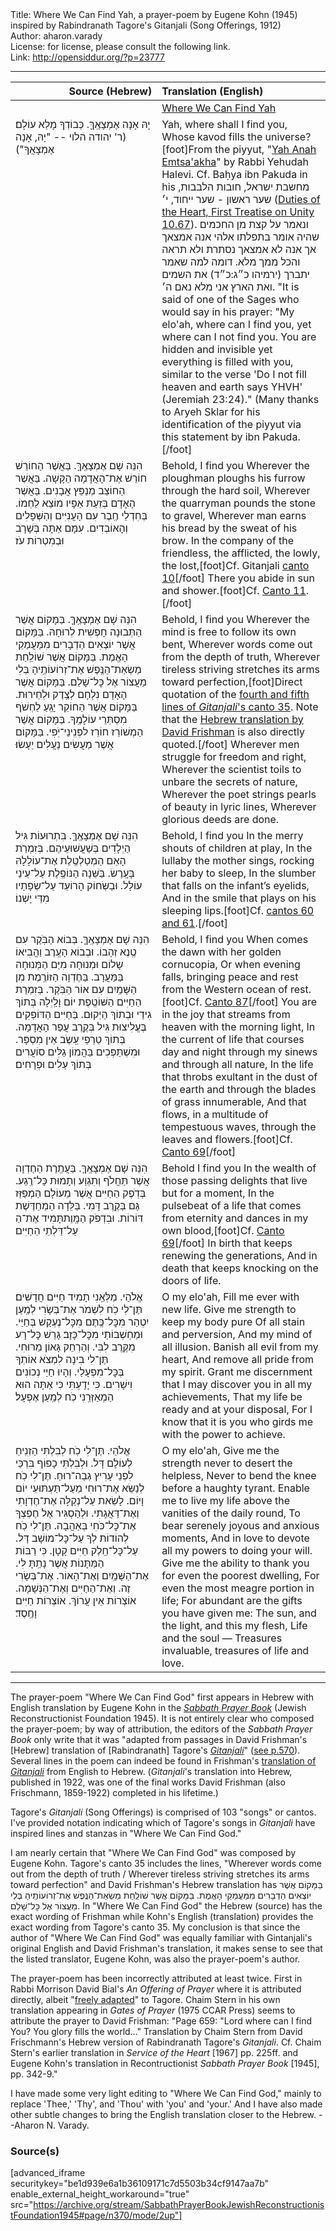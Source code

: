<html>
<head></head>
<body>
Title: Where We Can Find Yah, a prayer-poem by Eugene Kohn (1945) inspired by Rabindranath Tagore's Gitanjali (Song Offerings, 1912)<br />
Author: aharon.varady<br />
License: for license, please consult the following link.<br />
Link: <a href="http://opensiddur.org/?p=23777">http://opensiddur.org/?p=23777</a>
<p />
<hr />

<table style="margin-left: auto;margin-right: auto;" class="draggable">
<thead><tr><th id="x" style="text-align: right;">Source (Hebrew)</th><th style="text-align: left;">Translation (English)</th></tr></thead>
<tbody>
<tr><td style="vertical-align:top;" width="46%">
<div class="liturgy"><span lang="he">

</span></div></td>
 
<td style="vertical-align:top;" width="53%">
<div class="english">
<u>Where We Can Find Yah</u>
</div></td></tr>


<tr><td style="vertical-align:top;" width="46%">
<div class="liturgy"><span lang="he">
יָהּ אָנָה אֶמְצָאֶֽךָּ.
כְּבוֹדְךָ מָלֵא עוֹלָם׃ <span class="citation">(ר' יהודה הלוי -- "יָהּ, אָנָה אֶמְצָאֲךָ")</span>
</span></div></td>
 
<td style="vertical-align:top;" width="53%">
<div class="english">
Yah, where shall I find you,
Whose kavod fills the universe?[foot]From the piyyut, "<a href="https://benyehuda.org/rihal/rihal7_4_2.html">Yah Anah Emtsa'akha</a>" by Rabbi Yehudah Halevi. Cf. Baḥya ibn Pakuda in his מחשבת ישראל, חובות הלבבות, שער ראשון - שער ייחוד, י׳ (<a href="https://www.sefaria.org/Duties_of_the_Heart%2C_First_Treatise_on_Unity.10.67?vhe=Chovat_Halevavot,_Warsaw_1875.&lang=bi&with=all&lang2=en">Duties of the Heart, First Treatise on Unity 10.67</a>). <span class="hebrew">ונאמר על קצת מן החכמים שהיה אומר בתפלתו אלהי אנה אמצאך אך אנה לא אמצאך נסתרת ולא תראה והכל ממך מלא. דומה למה שאמר יתברך (ירמיהו כ״ג:כ״ד) את השמים ואת הארץ אני מלא נאם ה׳.</span>  "It is said of one of the Sages who would say in his prayer: "My elo'ah, where can I find you, yet where can I not find you. You are hidden and invisible yet everything is filled with you, similar to the verse 'Do I not fill heaven and earth says YHVH' (Jeremiah 23:24)." (Many thanks to Aryeh Sklar for his identification of the piyyut via this statement by ibn Pakuda.[/foot]
</div></td></tr>


<tr><td style="vertical-align:top;" width="46%">
<div class="liturgy"><span lang="he">
הִנֵּה שָׁם אֶמְצָאֶֽךָּ.
בַּאֲשֶׁר הַחוֹרֵשׁ חוֹרֵשׁ אֶת־הָאֲדָמָה הַקָּשָׁה.
בַּאֲשֶׁר הַחוֹצֵב מְנַפֵּץ אֲבָנִים.
בַּאֲשֶׁר הָאָדָם בְּזֵעַת אַפָּיו מוֹצֵא לַחְמוֹ.
בְּחִדְלֵי חֶֽבֶר עִם הָעֲנִיִּים וְהַשְּׁפָלִים וְהָאוֹבְדִים.
עִמָּם אַתָּה בְּשָׁרָב וּבְמִטְרוֹת עֹז׃
</span></div></td>
 
<td style="vertical-align:top;" width="53%">
<div class="english">
Behold, I find you
Wherever the ploughman ploughs his furrow through the hard soil,
Wherever the quarryman pounds the stone to gravel,
Wherever man earns his bread by the sweat of his brow.
In the company of the friendless, the afflicted, the lowly, the lost,[foot]Cf. Gitanjali <a href="https://archive.org/details/gitanjalisongoff00tago_0/page/4">canto 10</a>[/foot]
There you abide in sun and shower.[foot]Cf. <a href="https://archive.org/details/gitanjalisongoff00tago_0/page/6">Canto 11</a>.[/foot]
</div></td></tr>


<tr><td style="vertical-align:top;" width="46%">
<div class="liturgy"><span lang="he">
הִנֵּה שָׁם אֶמְצָאֶֽךָּ.
בַּמָּקוֹם אֲשֶׁר הַתְּבוּנָה חָפְשִׁית לְרוּחָהּ. 
בַּמָּקוֹם אֲשֶׁר יוֹצְאִים הַדְבָרִים מִמַּעֲמַקֵי הָאֱמֶת. 
בַּמָּקוֹם אֲשֶׁר שׁוֹלַֽחַת מַשְׂאַת־הַנֶּֽפֶשׁ אֶת־זְרוֹעוֹתֶֽיהָ בְּלִי מַעֲצוֹר אֶל כׇּל־שָׁלֵם.
בַּמָּקוֹם אֲשֶׁר הָאָדָם נִלְחָם לְצֶֽדֶק וּלְחֵירוּת. 
בַּמָּקוֹם אֲשֶׁר הַחוֹקֵר יָגֵֽעַ לַחְשֹׁף מִסְתְּרֵי עוֹלָמֶֽךָ. 
בַּמָּקוֹם אֲשֶׁר הַמְשׁוֹרֵז חוֹרֵז לפְּנִֽינֵי־יֹֽפִי.
בַּמָּקוֹם אֲשֶׁר מַעֲשִׂים נַעֲלִים יֵעָשׂוּ׃
</span></div></td>
 
<td style="vertical-align:top;" width="53%">
<div class="english">
Behold, I find you
Wherever the mind is free to follow its own bent,
Wherever words come out from the depth of truth,
Wherever tireless striving stretches its arms toward perfection,[foot]Direct quotation of the <a href="https://archive.org/details/gitanjalisongoff00tago_0/page/18">fourth and fifth lines of <em>Gitanjali</em>'s canto 35</a>. Note that the <a href="https://archive.org/details/GitanjaliRabindranathTagoreHebrewTrans.DavidFrischman1922/page/n40">Hebrew translation by David Frishman</a> is also directly quoted.[/foot]
Wherever men struggle for freedom and right,
Wherever the scientist toils to unbare the secrets of nature,
Wherever the poet strings pearls of beauty in lyric lines,
Wherever glorious deeds are done.
</div></td></tr>


<tr><td style="vertical-align:top;" width="46%">
<div class="liturgy"><span lang="he">
הִנֵּה שָׁם אֶמְצָאֶֽךָּ.
בִּתְרוּעוֹת גִּיל הַיְלָדִים בְּשַׁעֲשׁוּעֵיהֶם. 
בְּזִמְרַת הָאֵם הַמְטַלְטֶֽלֶת אֶת־עוֹלָלָהּ בָּעָֽרֶשׂ. 
בַּשֵּׁנָה הַנּוֹפֶֽלֶת עַל־עֵינֵי עוֹלָל.
וּבַשְּׂחוֹק הָרוֹעֵד עַל־שְׂפָתָיו מִדֵּי יָשְׁנוֹ׃
</span></div></td>
 
<td style="vertical-align:top;" width="53%">
<div class="english">
Behold, I find you
In the merry shouts of children at play,
In the lullaby the mother sings, rocking her baby to sleep,
In the slumber that falls on the infant’s eyelids,
And in the smile that plays on his sleeping lips.[foot]Cf. <a href="https://archive.org/details/gitanjalisongoff00tago_0/page/34">cantos 60 and 61</a>.[/foot]
</div></td></tr>


<tr><td style="vertical-align:top;" width="46%">
<div class="liturgy"><span lang="he">
הִנֵּה שָׁם אֶמְצָאֶֽךָּ. 
בְּבוֹא הַבֹּֽקֶר עִם טֶֽנֶא זְהָבוֹ.
וּבְבוֹא הָעֶֽרֶב וַהֲבִיאוֹ שָלוֹם וּמְנוּחָה מִיַּם הַמְּנוּחָה בַּמַּעֲרָב. 
בַּחֶדְוָה הַזּוֹרֶֽמֶת מִן הַשָּׁמַֽיִם עִם אוֹר הַבֹּֽקֶר. 
בְּזִמְרַת הַחַיִּים הַשּׁוֹטֶֽפֶת יוֹם וָלַֽיְלָה בְּתוֹךְ גִידַי וּבְתוֹךְ הַיְקוּם. 
בַּחַיִּים הַדּוֹפְקִים בֶּעֱלִיצוּת גִּיל בְּקֶֽרֶב עֲפַר הָאֲדָמָה. 
בְּתוֹךְ טַרְפֵי עֵֽשֶֹב אֵין מִסְפָּר.
וּמִשְׁתַּפְּכִים בַּהֲמוֹן גַלִּים סוֹעֲרִים בְּתוֹךְ עַלִים וּפְרָחִים׃
</span></div></td>
 
<td style="vertical-align:top;" width="53%">
<div class="english">
Behold, I find you
When comes the dawn with her golden cornucopia,
Or when evening falls, bringing peace and rest from the Western ocean of rest.[foot]Cf. <a href="https://archive.org/details/gitanjalisongoff00tago_0/page/50">Canto 87</a>[/foot]
You are in the joy that streams from heaven with the morning light,
In the current of life that courses day and night
through my sinews and through all nature,
In the life that throbs exultant in the dust of the earth and through the blades of grass innumerable,
And that flows, in a multitude of tempestuous waves, through the leaves and flowers.[foot]Cf. <a href="https://archive.org/details/gitanjalisongoff00tago_0/page/40">Canto 69</a>[/foot]
</div></td></tr>


<tr><td style="vertical-align:top;" width="46%">
<div class="liturgy"><span lang="he">
הִנֵּה שָׁם אֶמְצָאֶֽךָּ.
בַּעֲתֶֽרֶת הַחֶדְוָה אֲשֶׁר תַּחֲלֹף וְתִגְוַע וְתָמוּת כָּל־רֶֽגַע. 
בְּדֹֽפֶק הַחַיִּים אֲשֶׁר מֵעוֹלָם הַמְפַזֵּז גַּם בְּקֶֽרֶב דָּמִי. 
בַּלֵּדָה הַמְחַדֶּשֶׁת תָּמִיד אֶת־הַ‎דּוֹרוֹת.
וּבִדְפֹק הַמָּֽוֶת עַל־דַּלְתֵי הַחַיִּים׃
</span></div></td>
 
<td style="vertical-align:top;" width="53%">
<div class="english">
Behold I find you
In the wealth of those passing delights that live but for a moment,
In the pulsebeat of a life that comes from eternity and dances in my own blood,[foot]Cf. <a href="https://archive.org/details/gitanjalisongoff00tago_0/page/40">Canto 69</a>[/foot]
In birth that keeps renewing the generations,
And in death that keeps knocking on the doors of life.
</div></td></tr>


<tr><td style="vertical-align:top;" width="46%">
<div class="liturgy"><span lang="he">
אֱלֹהַי.
מַלְּאֵֽנִי תָמִיד חַיִּים חֲדָשִׁים׃ 
תֶּן־לִי כֹֽח לִשְׁמֹר אֶת־בְּשָׂרִי לְמַֽעַן יִטְהַר 
מִּכׇּל־כֶּֽתֶם מִכׇּל־נֶעְקַשׁ בְּחַיַּי.
וּמַחְשְׁבוֹתַי מִכׇּל־כָּזָב׃ 
גָּרֵשׁ כׇּל־רָע מִקֶּֽרֶב לִבִּי. 
וְהַרְחֵק גָּאוֹן מֵרוּחִי.
תֶּן־לִי בִינָה לִמְצֹא אוֹתְךָ בְּכׇּל־מִפְעָלַי. 
וְהָיוּ חַיַּי נְכוֹנִים וִישָׁרִים.
כִּי יָדַֽעְתִּי כִּי אַתָּה הוּא הַמְאַזְּרֵֽנִי כֹֽח לְמַֽעַן אֶפְעָל׃
</span></div></td>
 
<td style="vertical-align:top;" width="53%">
<div class="english">
O my elo'ah,
Fill me ever with new life.
Give me strength to keep my body pure
Of all stain and perversion,
And my mind of all illusion.
Banish all evil from my heart,
And remove all pride from my spirit.
Grant me discernment that I may discover you in all my achievements,
That my life be ready and at your disposal,
For I know that it is you who girds me with the power to achieve.
</div></td></tr>


<tr><td style="vertical-align:top;" width="46%">
<div class="liturgy"><span lang="he">
אֱלֹהַי.
תֶּן־לִי כֹֽח לְבִלְתִּי הַזְנִֽיחַ לְעוֹלָם דָּל. 
וּלְבִלְתִּי כָפוֹף בִּרְכַּי לִפְנֵי עָרִיץ גְבַה־רוּחַ. 
תֶּן־לִי כֹֽח לְנַשֵּׂא אֶת־רוּחִי מֵעַל־תַּעְתּוּעֵי יוֹם וָיוֹם. 
לָשֵׂאת עַל־נְקַלָּה אֶת־חֶדְוָתִי וְאֶת־דַּאֲגָתִי.
וּלְהַסְגִּיר אֶל חֶפְצְךָ אֶת־כׇּל־כֹּחִי בְּאַהֲבָה.
תֶּן־לִי כֹֽח לְהוֹדוֹת לְךָ עַל־כׇּל־מוֹשָׁב דָּל. 
עַל־כׇּל־חֵֽלֶק חַיִּים קָטָן. 
כִּי רַבּוֹת הַמַּתָּנוֹת אֲשֶׁר נָתַֽתָּ לִּי.
אֶת־הַשָּׁמַֽיִם וְאֶת־הָאוֹר. אֶת־בְּשָׂרִי זֶה. 
וְאֶת־הַחַיִּים וְאֶת־הַנְּשָׁמָה. 
אוֹצְרוֹת אֵין עֲרוֹךְ. אוֹצְרוֹת חַיִּים וָחֶֽסֶד׃
</span></div></td>
 
<td style="vertical-align:top;" width="53%">
<div class="english">
O my elo'ah,
Give me the strength never to desert the helpless,
Never to bend the knee before a haughty tyrant.
Enable me to live my life above the vanities of the daily round,
To bear serenely joyous and anxious moments,
And in love to devote all my powers to doing your will.
Give me the ability to thank you for even the poorest dwelling,
For even the most meagre portion in life;
For abundant are the gifts you have given me:
The sun, and the light, and this my flesh,
Life and the soul —
Treasures invaluable, treasures of life and love.
</div></td></tr>
</tbody></table>

<hr />

The prayer-poem "Where We Can Find God" first appears in Hebrew with English translation by Eugene Kohn in the <em><a href="https://opensiddur.org/compilations/shabbat-siddur/sabbath-prayer-book-by-mordecai-kaplan-1945/">Sabbath Prayer Book</a></em> (Jewish Reconstructionist Foundation 1945). It is not entirely clear who composed the prayer-poem; by way of attribution, the editors of the <em>Sabbath Prayer Book</em> only write that it was "adapted from passages in David Frishman's [Hebrew] translation of [Rabindranath] Tagore's <a href="https://archive.org/details/gitanjalisongoff00tago_0"><em>Gitanjali</em></a>" (<a href="https://archive.org/stream/SabbathPrayerBookJewishReconstructionistFoundation1945#page/n598/mode/2up">see p.570</a>). Several lines in the poem can indeed be found in Frishman's <a href="https://archive.org/details/GitanjaliRabindranathTagoreHebrewTrans.DavidFrischman1922">translation of <em>Gitanjali</em></a> from English to Hebrew. (<em>Gitanjali</em>'s translation into Hebrew, published in 1922, was one of the final works David Frishman (also Frischmann, 1859-1922) completed in his lifetime.)

Tagore's <em>Gitanjali</em> (Song Offerings) is comprised of 103 "songs" or cantos. I've provided notation indicating which of Tagore's songs in <em>Gitanjali</em> have inspired lines and stanzas in "Where We Can Find God."

I am nearly certain that "Where We Can Find God" was composed by Eugene Kohn. Tagore's canto 35 includes the lines, "Wherever words come out from the depth of truth / Wherever tireless striving stretches its arms toward perfection" and David Frishman's Hebrew translation has <span class="hebrew">בַּמָּקוֹם אֲשֶׁר יוֹצְאִים הַדְבָרִים מִמַּעֲמַקֵי הָאֱמֶת. בַּמָּקוֹם אֲשֶׁר שׁוֹלַֽחַת מַשְׂאַת־הַנֶּֽפֶשׁ אֶת־זְרוֹעוֹתֶֽיהָ בְּלִי מַעֲצוֹר אֶל כׇּל־שָׁלֵם.</span> In "Where We Can Find God" the Hebrew (source) has the exact wording of Frishman while Kohn's English (translation) provides the exact wording from Tagore's canto 35. My conclusion is that since the author of "Where We Can Find God" was equally familiar with Gintanjali's original English and David Frishman's translation, it makes sense to see that the listed translator, Eugene Kohn, was also the prayer-poem's author.

The prayer-poem has been incorrectly attributed at least twice. First in Rabbi Morrison David Bial's <em>An Offering of Prayer</em> where it is attributed directly, albeit "<a href="https://archive.org/details/AnOfferingOfPrayerBial1962/page/n13">freely adapted</a>" to Tagore. Chaim Stern in his own translation appearing in <em>Gates of Prayer</em> (1975 CCAR Press) seems to attribute the prayer to David Frishman: "Page 659: "Lord where can I find You? You glory fills the world..." Translation by Chaim Stern from David Frischmann's Hebrew version of Rabindranath Tagore's <em>Gitanjali</em>. Cf. Chaim Stern's earlier translation in <em>Service of the Heart</em> [1967] pp. 225ff. and Eugene Kohn's translation in Recontructionist <em>Sabbath Prayer Book</em> [1945], pp. 342-9."

I have made some very light editing to "Where We Can Find God," mainly to replace 'Thee,' 'Thy', and 'Thou' with 'you' and 'your.' And I have also made other subtle changes to bring the English translation closer to the Hebrew. --Aharon N. Varady.


<h3>Source(s)</h3>

[advanced_iframe securitykey="be1d939e6a1b36109171c7d5503b34cf9147aa7b" enable_external_height_workaround="true" src="https://archive.org/stream/SabbathPrayerBookJewishReconstructionistFoundation1945#page/n370/mode/2up"]
</body>
</html>